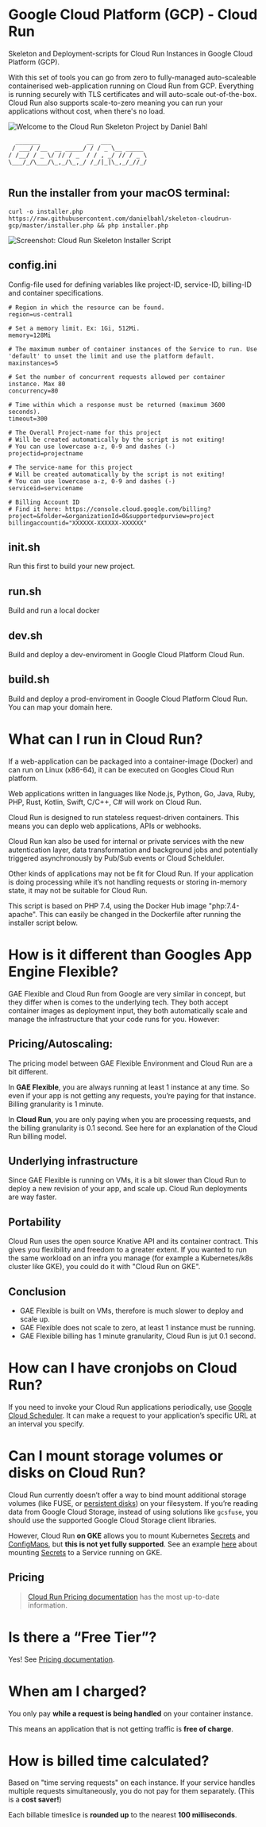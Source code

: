 # Google Cloud Platform (GCP) - Cloud Run
Skeleton and Deployment-scripts for Cloud Run Instances in Google Cloud Platform (GCP). 

With this set of tools you can go from zero to fully-managed auto-scaleable containerised web-application running on Cloud Run from GCP. Everything is running securely with TLS certificates and will auto-scale out-of-the-box. Cloud Run also supports scale-to-zero meaning you can run your applications without cost, when there's no load.

![Welcome to the Cloud Run Skeleton Project by Daniel Bahl](https://servicepoint.blob.core.windows.net/servicepoint-files/CleanShot-2020-01-12-at-09.06.56-6PLS9MfvNvoZ81x5Jg7EeoWyCIU2BwpD.png)

```
  _______             __  ___          
 / ___/ /__  __ _____/ / / _ \__ _____ 
/ /__/ / _ \/ // / _  / / , _/ // / _ \
\___/_/\___/\_,_/\_,_/ /_/|_|\_,_/_//_/
                                       
```

## Run the installer from your macOS terminal:

```
curl -o installer.php https://raw.githubusercontent.com/danielbahl/skeleton-cloudrun-gcp/master/installer.php && php installer.php
```

![Screenshot: Cloud Run Skeleton Installer Script](https://servicepoint.blob.core.windows.net/servicepoint-files/iTerm-2020-01-12-at-08.30.25-C21GBjqSUPZiO9MvmwWpxlQtQxsD61z2.png)

## config.ini

Config-file used for defining variables like project-ID, service-ID, billing-ID and container specifications.

```
# Region in which the resource can be found.
region=us-central1

# Set a memory limit. Ex: 1Gi, 512Mi.
memory=128Mi

# The maximum number of container instances of the Service to run. Use 'default' to unset the limit and use the platform default.
maxinstances=5

# Set the number of concurrent requests allowed per container instance. Max 80
concurrency=80

# Time within which a response must be returned (maximum 3600 seconds).
timeout=300

# The Overall Project-name for this project
# Will be created automatically by the script is not exiting!
# You can use lowercase a-z, 0-9 and dashes (-)
projectid=projectname

# The service-name for this project
# Will be created automatically by the script is not exiting!
# You can use lowercase a-z, 0-9 and dashes (-)
serviceid=servicename

# Billing Account ID
# Find it here: https://console.cloud.google.com/billing?project=&folder=&organizationId=0&supportedpurview=project
billingaccountid="XXXXXX-XXXXXX-XXXXXX"
```
## init.sh

Run this first to build your new project. 

## run.sh

Build and run a local docker

## dev.sh

Build and deploy a dev-enviroment in Google Cloud Platform Cloud Run.

## build.sh

Build and deploy a prod-enviroment in Google Cloud Platform Cloud Run. 
You can map your domain here.



# What can I run in Cloud Run?

If a web-application can be packaged into a container-image (Docker) and can run on Linux (x86-64), it can be executed on Googles Cloud Run platform.

Web applications written in languages like Node.js, Python, Go, Java, Ruby, PHP, Rust, Kotlin, Swift, C/C++, C# will work on Cloud Run.

Cloud Run is designed to run stateless request-driven containers. This means you can deplo web applications, APIs or webhooks.

Cloud Run kan also be used for internal or private services with the new autentication layer, data transformation and background jobs and potentially triggered asynchronously by Pub/Sub events or Cloud Schelduler.

Other kinds of applications may not be fit for Cloud Run. If your application is doing processing while it’s not handling requests or storing in-memory state, it may not be suitable for Cloud Run.

This script is based on PHP 7.4, using the Docker Hub image "php:7.4-apache". This can easily be changed in the Dockerfile after running the installer script below.

# How is it different than Googles App Engine Flexible?

GAE Flexible and Cloud Run from Google are very similar in concept, but they differ when is comes to the underlying tech. They both accept container images as deployment input, they both automatically scale and manage the infrastructure that your code runs for you. However:

## Pricing/Autoscaling: 
The pricing model between GAE Flexible Environment and Cloud Run are a bit different.

In **GAE Flexible**, you are always running at least 1 instance at any time. So even if your app is not getting any requests, you’re paying for that instance. Billing granularity is 1 minute.

In **Cloud Run**, you are only paying when you are processing requests, and the billing granularity is 0.1 second. See here for an explanation of the Cloud Run billing model.

## Underlying infrastructure
Since GAE Flexible is running on VMs, it is a bit slower than Cloud Run to deploy a new revision of your app, and scale up. Cloud Run deployments are way faster.

## Portability
Cloud Run uses the open source Knative API and its container contract. This gives you flexibility and freedom to a greater extent. If you wanted to run the same workload on an infra you manage (for example a Kubernetes/k8s cluster like GKE), you could do it with "Cloud Run on GKE".

## Conclusion

* GAE Flexible is built on VMs, therefore is much slower to deploy and scale up.
* GAE Flexible does not scale to zero, at least 1 instance must be running.
* GAE Flexible billing has 1 minute granularity, Cloud Run is jut 0.1 second.


# How can I have cronjobs on Cloud Run?

If you need to invoke your Cloud Run applications periodically, use
[Google Cloud Scheduler](https://cloud.google.com/scheduler/). It can make a
request to your application’s specific URL at an interval you specify.

# Can I mount storage volumes or disks on Cloud Run?

Cloud Run currently doesn’t offer a way to bind mount additional storage volumes
(like FUSE, or [persistent disks][pd]) on your filesystem. If you’re reading
data from Google Cloud Storage, instead of using solutions like `gcsfuse`, you
should use the supported Google Cloud Storage client libraries.

However, Cloud Run **on GKE** allows you to mount Kubernetes [Secrets] and
[ConfigMaps], but **this is not yet fully supported**. See an example
[here][sec-ex] about mounting [Secrets] to a Service running on GKE.

[pd]: https://cloud.google.com/persistent-disk/
[vols]: https://cloud.google.com/kubernetes-engine/docs/concepts/volumes
[Secrets]: https://cloud.google.com/kubernetes-engine/docs/concepts/secret
[ConfigMaps]: https://cloud.google.com/kubernetes-engine/docs/concepts/configmap
[sec-ex]: https://knative.dev/docs/serving/samples/secrets-go/

## Pricing

> [Cloud Run Pricing documentation][pricing] has the most up-to-date information.

[pricing]: https://cloud.google.com/run/pricing

# Is there a “Free Tier”?

Yes! See [Pricing documentation][pricing].

# When am I charged?

You only pay **while a request is being handled** on your container instance.

This means an application that is not getting traffic is **free of charge**.

# How is billed time calculated?

Based on "time serving requests" on each instance. If your service handles
multiple requests simultaneously, you do not pay for them separately. (This is a
**cost saver!**)

Each billable timeslice is **rounded up** to the nearest **100
milliseconds**.
